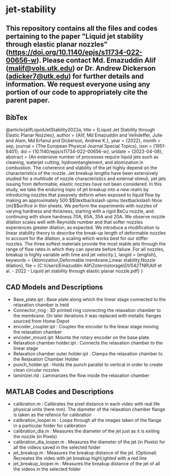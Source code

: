 # jet-stability

## This repository contains all the files and codes pertaining to the paper "**Liquid jet stability through elastic planar nozzles**" (https://doi.org/10.1140/epjs/s11734-022-00656-w). Please contact Md. Emazuddin Alif (malif@vols.utk.edu) or Dr. Andrew Dickerson (adicker7@utk.edu) for further details and information. We request everyone using any portion of our code to appropriately cite the parent paper.

## BibTex

@article{alifLiquidJetStability2022a,
  title = {Liquid Jet Stability through Elastic Planar Nozzles},
  author = {Alif, Md Emazuddin and Veihdeffer, Julie and Alam, Md Erfanul and Dickerson, Andrew K.},
  year = {2022},
  month = sep,
  journal = {The European Physical Journal Special Topics},
  issn = {1951-6401},
  doi = {10.1140/epjs/s11734-022-00656-w},
  urldate = {2023-04-08},
  abstract = {An extensive number of processes require liquid jets such as cleaning, waterjet cutting, hydroentanglement, and atomization in combustion. The coherence and stability of the jet highly depend on the characteristics of the nozzle. Jet breakup lengths have been extensively studied for a multitude of nozzle characteristics and external stimuli, yet jets issuing from deformable, elastic nozzles have not been considered. In this study, we take the enduring topic of jet breakup into a new realm by introducing nozzles that passively deform when exposed to liquid flow by making an approximately 500 \$\$\textbackslash upmu \textbackslash hbox \{m\}\$\$orifice in thin sheets. We perform the experiments with nozzles of varying hardness and thickness, starting with a rigid BeCu nozzle, and continuing with shore hardness 70A, 65A, 35A and 20A. We observe nozzle dilation scales well with Reynolds number and that softer nozzles experiences greater dilation, as expected. We introduce a modification to linear stability theory to describe the break-up length of deformable nozzles to account for the dilation, a scaling which works best for our stiffer nozzles. The three softest materials provide the most stable jets through the range of flow rates in which they can operate before failure. For all nozzles, breakup is highly variable with time and jet velocity.},
  langid = {english},
  keywords = {Atomization,Deformable membrane,Linear stability,Nozzle dilation},
  file = {C:\Users\Emazuddin Alif\Zotero\storage\DV542TNR\Alif et al. - 2022 - Liquid jet stability through elastic planar nozzle.pdf}
}


## CAD Models and Descriptions
- Base_plate.ipt : Base plate along which the linear stage connected to the relaxation chamber is held
- Connector_ring : 3D printed ring connecting the relaxation chamber to the membrane. On later iterations it was replaced with metallic flanges sourced from Home Depot
- encoder_coupler.ipt : Couples the encoder to the linear stage moving the relaxation chamber
- encoder_mount.ipt: Mounts the rotary encoder on the base plate
- Relaxation chamber holder.ipt : Connects the relaxation chamber to the linear stage
- Relaxation chamber outer holder.ipt : Clamps the relaxation chamber to the Relaxation Chamber Holder
- punch_holder.ipt : Holds the punch parallel to vertical in order to create clean circular nozzles
- laminizer.rld : Laminarizes the flow inside the relaxation chamber

## MATLAB Codes and Descriptions
- calibration.m : Calibrates the pixel distance in each video with real life physical units (here mm). The diameter of the relaxation chamber flange is taken as the refence for calibration
- calibration_looper.m : Loops through all the images taken of the flange in a particular folder for calibration
- calibration_dia.m : Measures the diameter of the jet just as it is exiting the nozzle (in Pixels)
- calibration_dia_looper.m : Measures the diameter of the jet (in Pixels) for all the videos saved in the selected folder
- jet_breakup.m : Measures the breakup distance of the jet. (Optional) Recreates the video with jet breakup highl;ighted with a red line
- jet_breakup_looper.m : Measures the breakup distance of the jet of all the videos in the selected folder


